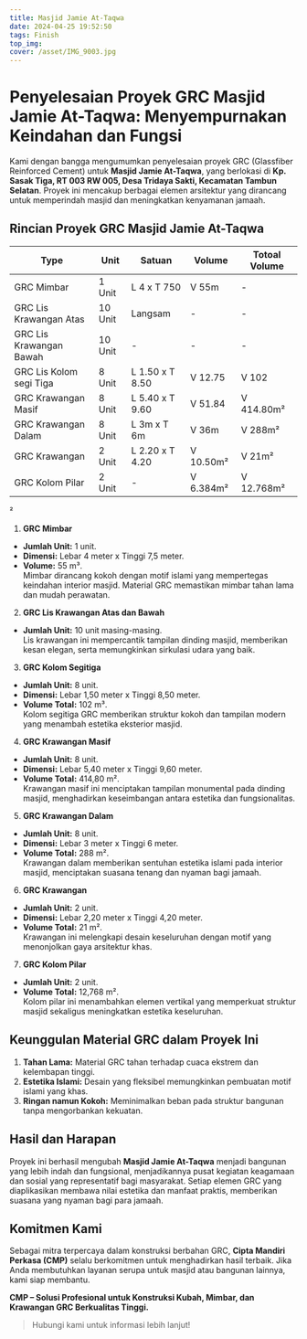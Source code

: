 ```yaml
---
title: Masjid Jamie At-Taqwa
date: 2024-04-25 19:52:50
tags: Finish
top_img:
cover: /asset/IMG_9003.jpg
---
```

# **Penyelesaian Proyek GRC Masjid Jamie At-Taqwa: Menyempurnakan Keindahan dan Fungsi**  

Kami dengan bangga mengumumkan penyelesaian proyek GRC (Glassfiber Reinforced Cement) untuk **Masjid Jamie At-Taqwa**, yang berlokasi di **Kp. Sasak Tiga, RT 003 RW 005, Desa Tridaya Sakti, Kecamatan Tambun Selatan**. Proyek ini mencakup berbagai elemen arsitektur yang dirancang untuk memperindah masjid dan meningkatkan kenyamanan jamaah.  

## **Rincian Proyek GRC Masjid Jamie At-Taqwa**  

|       Type      |  Unit  | Satuan |   Volume    | Totoal Volume |
| --------------- | ------ | ------ | ----------- | ------------- |
| GRC Mimbar | 1 Unit | L 4 x T 750 | V 55m | - |
| GRC Lis Krawangan Atas | 10 Unit | Langsam | - | - |
| GRC Lis Krawangan Bawah | 10 Unit | - | - | - |
| GRC Lis Kolom segi Tiga | 8 Unit | L 1.50 x T 8.50 | V 12.75 | V 102 |
| GRC Krawangan Masif | 8 Unit | L 5.40 x T 9.60 | V 51.84 | V 414.80m² |
| GRC Krawangan Dalam | 8 Unit | L 3m x T 6m | V 36m | V 288m² |
| GRC Krawangan | 2 Unit | L 2.20 x T 4.20 | V 10.50m² | V 21m² |
| GRC Kolom Pilar | 2 Unit | - | V 6.384m² | V 12.768m² |
²


 1. **GRC Mimbar**  
- **Jumlah Unit:** 1 unit.  
- **Dimensi:** Lebar 4 meter x Tinggi 7,5 meter.  
- **Volume:** 55 m³.  
Mimbar dirancang kokoh dengan motif islami yang mempertegas keindahan interior masjid. Material GRC memastikan mimbar tahan lama dan mudah perawatan.  

 2. **GRC Lis Krawangan Atas dan Bawah**  
- **Jumlah Unit:** 10 unit masing-masing.  
Lis krawangan ini mempercantik tampilan dinding masjid, memberikan kesan elegan, serta memungkinkan sirkulasi udara yang baik.  

 3. **GRC Kolom Segitiga**  
- **Jumlah Unit:** 8 unit.  
- **Dimensi:** Lebar 1,50 meter x Tinggi 8,50 meter.  
- **Volume Total:** 102 m³.  
Kolom segitiga GRC memberikan struktur kokoh dan tampilan modern yang menambah estetika eksterior masjid.  

 4. **GRC Krawangan Masif**  
- **Jumlah Unit:** 8 unit.  
- **Dimensi:** Lebar 5,40 meter x Tinggi 9,60 meter.  
- **Volume Total:** 414,80 m².  
Krawangan masif ini menciptakan tampilan monumental pada dinding masjid, menghadirkan keseimbangan antara estetika dan fungsionalitas.  

5. **GRC Krawangan Dalam**  
- **Jumlah Unit:** 8 unit.  
- **Dimensi:** Lebar 3 meter x Tinggi 6 meter.  
- **Volume Total:** 288 m².  
Krawangan dalam memberikan sentuhan estetika islami pada interior masjid, menciptakan suasana tenang dan nyaman bagi jamaah.  

 6. **GRC Krawangan**  
- **Jumlah Unit:** 2 unit.  
- **Dimensi:** Lebar 2,20 meter x Tinggi 4,20 meter.  
- **Volume Total:** 21 m².  
Krawangan ini melengkapi desain keseluruhan dengan motif yang menonjolkan gaya arsitektur khas.  

 7. **GRC Kolom Pilar**  
- **Jumlah Unit:** 2 unit.  
- **Volume Total:** 12,768 m².  
Kolom pilar ini menambahkan elemen vertikal yang memperkuat struktur masjid sekaligus meningkatkan estetika keseluruhan.  

## **Keunggulan Material GRC dalam Proyek Ini**  
1. **Tahan Lama:** Material GRC tahan terhadap cuaca ekstrem dan kelembapan tinggi.  
2. **Estetika Islami:** Desain yang fleksibel memungkinkan pembuatan motif islami yang khas.  
3. **Ringan namun Kokoh:** Meminimalkan beban pada struktur bangunan tanpa mengorbankan kekuatan.  

## **Hasil dan Harapan**  
Proyek ini berhasil mengubah **Masjid Jamie At-Taqwa** menjadi bangunan yang lebih indah dan fungsional, menjadikannya pusat kegiatan keagamaan dan sosial yang representatif bagi masyarakat. Setiap elemen GRC yang diaplikasikan membawa nilai estetika dan manfaat praktis, memberikan suasana yang nyaman bagi para jamaah.  

## **Komitmen Kami**  
Sebagai mitra terpercaya dalam konstruksi berbahan GRC, **Cipta Mandiri Perkasa (CMP)** selalu berkomitmen untuk menghadirkan hasil terbaik. Jika Anda membutuhkan layanan serupa untuk masjid atau bangunan lainnya, kami siap membantu.  

**CMP – Solusi Profesional untuk Konstruksi Kubah, Mimbar, dan Krawangan GRC Berkualitas Tinggi.**  

>Hubungi kami untuk informasi lebih lanjut!